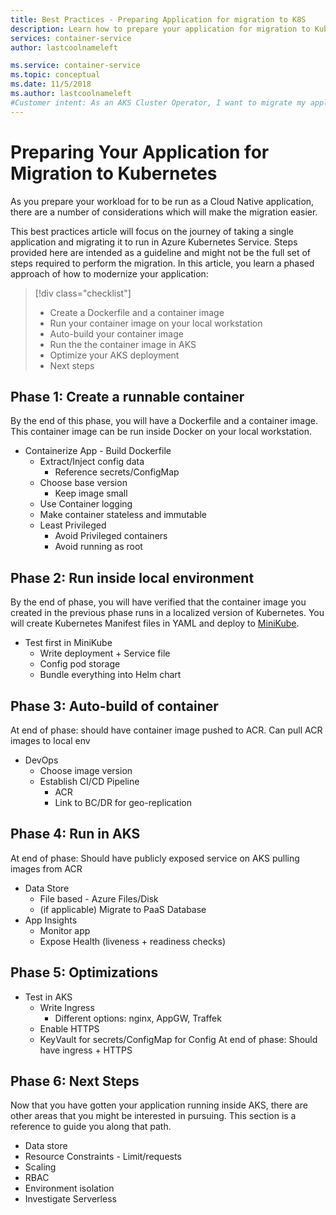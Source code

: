 ```yaml
---
title: Best Practices - Preparing Application for migration to K8S
description: Learn how to prepare your application for migration to Kubernetes
services: container-service
author: lastcoolnameleft

ms.service: container-service
ms.topic: conceptual
ms.date: 11/5/2018
ms.author: lastcoolnameleft
#Customer intent: As an AKS Cluster Operator, I want to migrate my application to a container so that I can run it on Kubernetes
---
```


# Preparing Your Application for Migration to Kubernetes

As you prepare your workload for to be run as a Cloud Native application, there are a number of considerations which will make the migration easier.

This best practices article will focus on the journey of taking a single application and migrating it to run in Azure Kubernetes Service.  Steps provided here are intended as a guideline and might not be the full set of steps required to perform the migration.  In this article, you learn a phased approach of how to modernize your application:

> [!div class="checklist"]
> * Create a Dockerfile and a container image
> * Run your container image on your local workstation
> * Auto-build your container image
> * Run the the container image in AKS
> * Optimize your AKS deployment
> * Next steps

## Phase 1: Create a runnable container

By the end of this phase, you will have a Dockerfile and a container image.  This container image can be run inside Docker on your local workstation.

* Containerize App - Build Dockerfile
  * Extract/Inject config data
    * Reference secrets/ConfigMap
  * Choose base version
    * Keep image small
  * Use Container logging
  * Make container stateless and immutable
  * Least Privileged
    * Avoid Privileged containers
    * Avoid running as root

## Phase 2: Run inside local environment

By the end of phase, you will have verified that the container image you created in the previous phase runs in a localized version of Kubernetes.  You will create Kubernetes Manifest files in YAML and deploy to [MiniKube](https://github.com/kubernetes/minikube).

* Test first in MiniKube
  * Write deployment + Service file
  * Config pod storage
  * Bundle everything into Helm chart

## Phase 3:  Auto-build of container

At end of phase:  should have container image pushed to ACR.  Can pull ACR images to local env

* DevOps
  * Choose image version
  * Establish CI/CD Pipeline
    * ACR
    * Link to BC/DR for geo-replication

## Phase 4:  Run in AKS

At end of phase:  Should have publicly exposed service on AKS pulling images from ACR

* Data Store
  * File based - Azure Files/Disk
  * (if applicable) Migrate to PaaS Database 
* App Insights
  * Monitor app
  * Expose Health (liveness + readiness checks)

## Phase 5:  Optimizations

* Test in AKS
  * Write Ingress
    * Different options:  nginx, AppGW, Traffek
  * Enable HTTPS
  * KeyVault for secrets/ConfigMap for Config
At end of phase:  Should have ingress + HTTPS 

## Phase 6: Next Steps

Now that you have gotten your application running inside AKS, there are other areas that you might be interested in pursuing.  This section is a reference to guide you along that path.

* Data store
* Resource Constraints - Limit/requests
* Scaling
* RBAC
* Environment isolation
* Investigate Serverless
